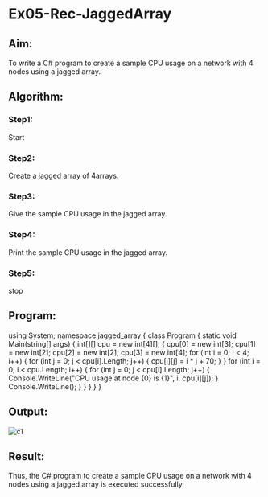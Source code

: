# Ex05-Rec-JaggedArray
## Aim:
To write a C# program to create a sample CPU usage on a network with 4 nodes using a jagged array.
## Algorithm:
### Step1:
Start
### Step2:
Create a jagged array of 4arrays.
### Step3:
Give the sample CPU usage in the jagged array.
### Step4:
Print the sample CPU usage in the jagged array.
### Step5:
stop

## Program:
using System;
namespace jagged_array
{
    class Program
    {
        static void Main(string[] args)
        {
            int[][] cpu = new int[4][];
            {
                cpu[0] = new int[3];
                cpu[1] = new int[2];
                cpu[2] = new int[2];
                cpu[3] = new int[4];
                for (int i = 0; i < 4; i++)
                {
                    for (int j = 0; j < cpu[i].Length; j++)
                    {
                        cpu[i][j] = i * j + 70;
                    }
                }
                for (int i = 0; i < cpu.Length; i++)
                {
                    for (int j = 0; j < cpu[i].Length; j++)
                    {
                        Console.WriteLine("CPU usage at node {0} is {1}", i, cpu[i][j]);
                    }
                    Console.WriteLine();
                }
            }
        }
    }
}
## Output:
![c1](https://user-images.githubusercontent.com/94155183/230870352-89afbdc9-e813-4c85-a546-811d6327709d.png)

## Result:
Thus, the C# program to create a sample CPU usage on a network with 4 nodes using a jagged array is executed successfully.
